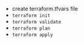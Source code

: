 - create terraform.tfvars file
- `terraform init`
- `terraform validate`
- `terraform plan`
- `terraform apply`